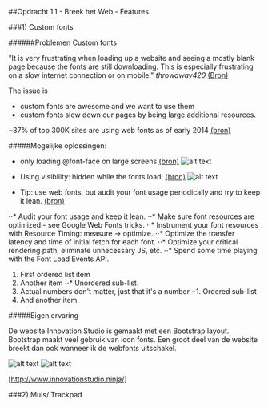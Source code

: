 ##Opdracht 1.1 - Breek het Web - Features

###1) Custom fonts

######Problemen Custom fonts

"It is very frustrating when loading up a website and seeing a mostly blank page because the fonts are still downloading. This is especially frustrating on a slow internet connection or on mobile."
*throwaway420* [(Bron)](https://news.ycombinator.com/item?id=7244465)

The issue is 
* custom fonts are awesome and we want to use them 
* custom fonts slow down our pages by being large additional resources.

~37% of top 300K sites are using web fonts as of early 2014 [(bron)](https://www.igvita.com/2014/01/31/optimizing-web-font-rendering-performance/)

#####Mogelijke oplossingen:
* only loading @font-face on large screens [(bron)](https://css-tricks.com/preventing-the-performance-hit-from-custom-fonts/) ![alt text](https://linda2912.github.io/browserTechnologies/onlyLargeScreens.png "Only for large screens")


* Using visibility: hidden while the fonts load. [(bron)](http://blog.typekit.com/2010/10/29/font-events-controlling-the-fout/) ![alt text](https://linda2912.github.io/browserTechnologies/visibleHidden.png "Ovisibility is hidden by onloaded fonts")


* Tip: use web fonts, but audit your font usage periodically and try to keep it lean. [(bron)](https://www.igvita.com/2014/01/31/optimizing-web-font-rendering-performance/)

⋅⋅* Audit your font usage and keep it lean.
⋅⋅* Make sure font resources are optimized - see Google Web Fonts tricks.
⋅⋅* Instrument your font resources with Resource Timing: measure → optimize.
⋅⋅* Optimize the transfer latency and time of initial fetch for each font.
⋅⋅* Optimize your critical rendering path, eliminate unnecessary JS, etc.
⋅⋅* Spend some time playing with the Font Load Events API.

1. First ordered list item
2. Another item
⋅⋅* Unordered sub-list. 
1. Actual numbers don't matter, just that it's a number
⋅⋅1. Ordered sub-list
4. And another item.


#####Eigen ervaring

De website Innovation Studio is gemaakt met een Bootstrap layout. Bootstrap maakt veel gebruik van icon fonts. Een groot deel van de website breekt dan ook wanneer ik de webfonts uitschakel.

![alt text](https://linda2912.github.io/browserTechnologies/noWebFont.png "disabled webfont")
![alt text](https://linda2912.github.io/browserTechnologies/webFont.png "abled webfont")

[http://www.innovationstudio.ninja/]


###2) Muis/ Trackpad

